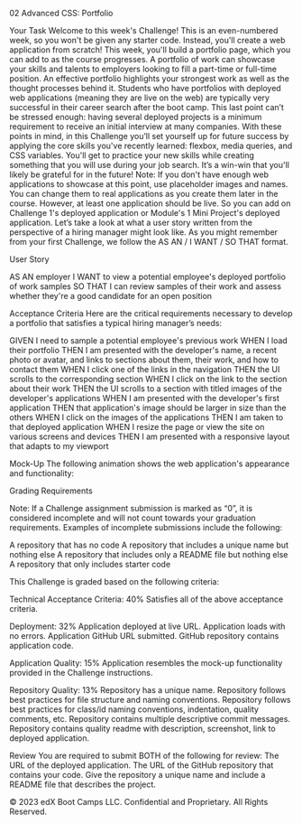 02 Advanced CSS: Portfolio

Your Task
Welcome to this week's Challenge! This is an even-numbered week, so you won't be given any starter code. Instead, you'll create a web application from scratch! This week, you'll build a portfolio page, which you can add to as the course progresses.
A portfolio of work can showcase your skills and talents to employers looking to fill a part-time or full-time position. An effective portfolio highlights your strongest work as well as the thought processes behind it. Students who have portfolios with deployed web applications (meaning they are live on the web) are typically very successful in their career search after the boot camp. This last point can’t be stressed enough: having several deployed projects is a minimum requirement to receive an initial interview at many companies.
With these points in mind, in this Challenge you’ll set yourself up for future success by applying the core skills you've recently learned: flexbox, media queries, and CSS variables. You'll get to practice your new skills while creating something that you will use during your job search. It’s a win-win that you'll likely be grateful for in the future!
Note: If you don't have enough web applications to showcase at this point, use placeholder images and names. You can change them to real applications as you create them later in the course. However, at least one application should be live. So you can add on Challenge 1's deployed application or Module's 1 Mini Project's deployed application.
Let’s take a look at what a user story written from the perspective of a hiring manager might look like. As you might remember from your first Challenge, we follow the AS AN / I WANT / SO THAT format.

User Story

AS AN employer
I WANT to view a potential employee's deployed portfolio of work samples
SO THAT I can review samples of their work and assess whether they're a good candidate for an open position

Acceptance Criteria
Here are the critical requirements necessary to develop a portfolio that satisfies a typical hiring manager’s needs:

GIVEN I need to sample a potential employee's previous work
WHEN I load their portfolio
THEN I am presented with the developer's name, a recent photo or avatar, and links to sections about them, their work, and how to contact them
WHEN I click one of the links in the navigation
THEN the UI scrolls to the corresponding section
WHEN I click on the link to the section about their work
THEN the UI scrolls to a section with titled images of the developer's applications
WHEN I am presented with the developer's first application
THEN that application's image should be larger in size than the others
WHEN I click on the images of the applications
THEN I am taken to that deployed application
WHEN I resize the page or view the site on various screens and devices
THEN I am presented with a responsive layout that adapts to my viewport

Mock-Up
The following animation shows the web application's appearance and functionality:

Grading Requirements

Note: If a Challenge assignment submission is marked as “0”, it is considered incomplete and will not count towards your graduation requirements. Examples of incomplete submissions include the following:

A repository that has no code
A repository that includes a unique name but nothing else
A repository that includes only a README file but nothing else
A repository that only includes starter code

This Challenge is graded based on the following criteria:

Technical Acceptance Criteria: 40%
Satisfies all of the above acceptance criteria.

Deployment: 32%
Application deployed at live URL.
Application loads with no errors.
Application GitHub URL submitted.
GitHub repository contains application code.

Application Quality: 15%
Application resembles the mock-up functionality provided in the Challenge instructions.

Repository Quality: 13%
Repository has a unique name.
Repository follows best practices for file structure and naming conventions.
Repository follows best practices for class/id naming conventions, indentation, quality comments, etc.
Repository contains multiple descriptive commit messages.
Repository contains quality readme with description, screenshot, link to deployed application.

Review
You are required to submit BOTH of the following for review:
The URL of the deployed application.
The URL of the GitHub repository that contains your code. Give the repository a unique name and include a README file that describes the project.

© 2023 edX Boot Camps LLC. Confidential and Proprietary. All Rights Reserved.